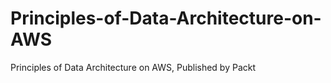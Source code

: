 # Principles-of-Data-Architecture-on-AWS
Principles of Data Architecture on AWS, Published by Packt
